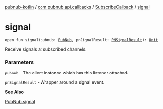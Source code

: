 [pubnub-kotlin](../../index.md) / [com.pubnub.api.callbacks](../index.md) / [SubscribeCallback](index.md) / [signal](./signal.md)

# signal

`open fun signal(pubnub: `[`PubNub`](../../com.pubnub.api/-pub-nub/index.md)`, pnSignalResult: `[`PNSignalResult`](../../com.pubnub.api.models.consumer.pubsub/-p-n-signal-result/index.md)`): `[`Unit`](https://kotlinlang.org/api/latest/jvm/stdlib/kotlin/-unit/index.html)

Receive signals at subscribed channels.

### Parameters

`pubnub` - The client instance which has this listener attached.

`pnSignalResult` - Wrapper around a signal event.

**See Also**

[PubNub.signal](../../com.pubnub.api/-pub-nub/signal.md)


